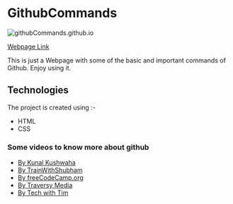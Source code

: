 # GithubCommands

![githubCommands.github.io](https://socialify.git.ci/Monk2902/githubCommands.github.io/image?description=1&descriptionEditable=https%3A%2F%2Fgithub.com%2FMonk2902%2FgithubCommands.github.io&font=Raleway&language=1&owner=1&pattern=Circuit%20Board&theme=Dark)

[Webpage Link](https://monk2902.github.io/githubCommands.github.io/)

This is just a Webpage with some of the basic and important commands of Github. 
Enjoy using it.

## Technologies
The project is created using :- 
* HTML
* CSS

### Some videos to know more about github
- [By Kunal Kushwaha](https://www.youtube.com/watch?v=apGV9Kg7ics)
- [By TrainWithShubham](https://www.youtube.com/watch?v=AT1uxOLsCdk)
- [By freeCodeCamp.org](https://www.youtube.com/watch?v=RGOj5yH7evk)
- [By Traversy Media](https://www.youtube.com/watch?v=SWYqp7iY_Tc)
- [By Tech with Tim](https://www.youtube.com/watch?v=DVRQoVRzMIY)
